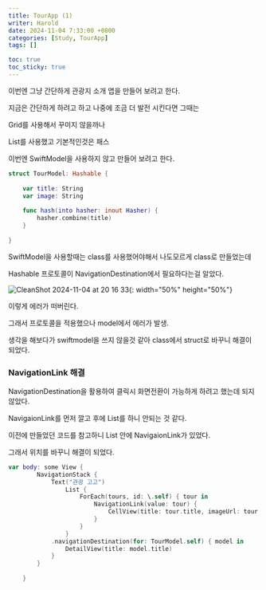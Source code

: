 ```yaml
---
title: TourApp (1)
writer: Harold
date: 2024-11-04 7:33:00 +0800
categories: [Study, TourApp]
tags: []

toc: true
toc_sticky: true
---
```


이번엔 그냥 간단하게 관광지 소개 앱을 만들어 보려고 한다.

지금은 간단하게 하려고 하고 나중에 조금 더 발전 시킨다면 그때는

Grid를 사용해서 꾸미지 않을까나

List를 사용했고 기본적인것은 패스

이번엔 SwiftModel을 사용하지 않고 만들어 보려고 한다.

```swift
struct TourModel: Hashable {
    
    var title: String
    var image: String
    
    func hash(into hasher: inout Hasher) {
        hasher.combine(title)
    }
    
}
```

SwiftModel을 사용할때는 class를 사용했어야해서 나도모르게 class로 만들었는데

Hashable 프로토콜이 NavigationDestination에서 필요하다는걸 알았다.

![CleanShot 2024-11-04 at 20 16 33](https://github.com/user-attachments/assets/e8ca515b-6d1d-4928-b1e6-284edf216e0d){: width="50%" height="50%"} 

이렇게 에러가 떠버린다.

그래서 프로토콜을 적용했으나 model에서 에러가 발생.

생각을 해보다가 swiftmodel을 쓰지 않을것 같아 class에서 struct로 바꾸니 해결이 되었다.

### NavigationLink 해결

NavigationDestination을 활용하여 클릭시 화면전환이 가능하게 하려고 했는데 되지 않았다.

NavigaionLink를 먼저 깔고 후에 List를 하니 안되는 것 같다.

이전에 만들었던 코드를 참고하니 List 안에 NavigaionLink가 있었다.

그래서 위치를 바꾸니 해결이 되었다.

```swift
var body: some View {
        NavigationStack {
            Text("관광 고고")
                List {
                    ForEach(tours, id: \.self) { tour in
                        NavigationLink(value: tour) {
                            CellView(title: tour.title, imageUrl: tour.imageUrl)
                        }
                    }
                }
            .navigationDestination(for: TourModel.self) { model in
                DetailView(title: model.title)
            }
        }
        
    }
```

